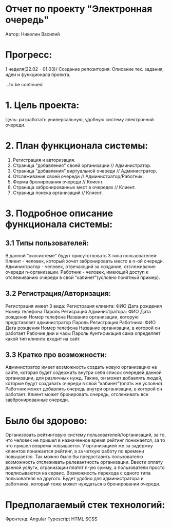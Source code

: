 # Отчет по проекту "Электронная очередь"
Автор: Николин Василий

# Прогресс:
1 неделя(22.02 - 01.03)/ Создание репозитория. Описание тех. задания, идеи и функционала проекта.

...to be continued

# 1. Цель проекта:
Цель: разработать универсальную, удобную систему электронной очереди.

# 2. План функционала системы: 
 1. Регистрация и авторизация.
 2. Страница "добавления" своей организации // Администратор.
 3. Страница "добавления" виртуальной очереди // Администратор.
 4. Отслеживание своей очереди // Администратор/Работник.
 5. Форма бронирования очереди // Клиент.
 6. Страница забронированных мест в очередях // Клиент.
 7. Страница поиска организаций // Клиент.

# 3. Подробное описание функционала системы:
## 3.1 Типы пользователей:
В данной "экосистеме" будут присутствовать 3 типа пользователей: 
 Клиент - человек, который хочет забронировать место в n-ой очереди.
 Администратор - человек, отвечающий за создание, отслеживание очереди n-организации.
 Работник - человек, имеющий доступ к отслеживанию очереди в свой "кабинет"(условно понятный пример).

## 3.2 Регистрация/Авторизация:
Регистрация имеет 3 вида:
 Регистрация клиента:
  ФИО
  Дата рождения
  Номер телефона
  Пароль
 Регисрация Администратора:
  ФИО
  Дата рождения
  Номер телефона
  Название организации, которую представляет администратор
  Пароль
 Регистрация Работника:
  ФИО
  Дата рождения
  Номер телефона
  Название организации, в которой он работает
  Рабочие дни и часы 
  Пароль
 Аунтификация сама определяет какой тип клиента входит на сайт.
 
 ## 3.3 Кратко про возможности:
 Администратор имеет возможность создать новую организацию на сайте, которая будет содержать внутри себя список очередей данной организации, для различных нужд. Также, он может добавлять людей, которые будут создавать очереди в свой "кабинет"(опять же условно).
 Работник может добавлять очередь внутри организации, в которой он работает.
 Клиент может бронировать очередь, отслеживать все завбронированные очереди.
 
 # Было бы здорово:
  Организовать рейтинговую систему пользователей//организаций, за то, что человек не пришел в назначенное время рейтинг понижается, за то что пришел вовремя повышается. У организацией же за задержку клиентов понижается рейтинг, а за четкую работу по времени повышается. Так можно было бы предоставить пользователю возможность отслеживать релевантность организации.
  Ввести оплату данной услуги, огранизации платят n-ую сумму, а пользователи просто подписываются на сервис.
  Возможность перехода с одного типа пользователя на другого. Будет удобно для администратора и работника, который тоже может нуждаться в бронировании очереди.
 
 #  Предполагаемый стек технологий:
  Фронтенд:
    Angular
    Typescript
    HTML
    SCSS 
